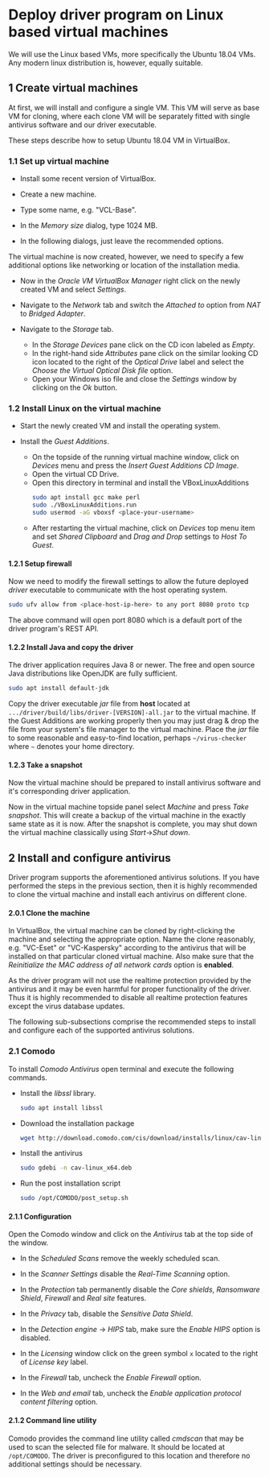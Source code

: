 Deploy driver program on Linux based virtual machines 
=====================================================

We will use the Linux based VMs, more specifically the Ubuntu 18.04 VMs.
Any modern linux distribution is, however, equally suitable.

1 Create virtual machines
-------------------------

At first, we will install and configure a single VM.
This VM will serve as base VM for cloning, where each clone VM will be separately fitted with 
single antivirus software and our driver executable. 

These steps describe how to setup Ubuntu 18.04 VM in VirtualBox.

### 1.1 Set up virtual machine

* Install some recent version of VirtualBox.

* Create a new machine.

* Type some name, e.g. "VCL-Base".

* In the *Memory size* dialog, type 1024 MB. 

* In the following dialogs, just leave the recommended options.

The virtual machine is now created, however, we need to specify a few additional options like 
networking or location of the installation media.

* Now in the *Oracle VM VirtualBox Manager* right click on the newly created VM and select *Settings*.

* Navigate to the *Network* tab and switch the *Attached to* option from *NAT* to *Bridged 
Adapter*. 

* Navigate to the *Storage* tab. 
    * In the *Storage Devices* pane click on the CD icon labeled as *Empty*. 
    * In the right-hand side *Attributes* pane click on the similar looking CD icon located to the 
    right of the *Optical Drive* label and select the *Choose the Virtual Optical Disk file* 
    option.  
    * Open your Windows iso file and close the *Settings* window by clicking on the *Ok* button.
    

### 1.2 Install Linux on the virtual machine

* Start the newly created VM and install the operating system.

* Install the *Guest Additions*. 
    * On the topside of the running virtual machine window, click on *Devices* menu and press the 
    *Insert Guest Additions CD Image*.
    * Open the virtual CD Drive.
    * Open this directory in terminal and install the VBoxLinuxAdditions 
        ```bash
        sudo apt install gcc make perl
        sudo ./VBoxLinuxAdditions.run 
        sudo usermod -aG vboxsf <place-your-username>
        ```
    * After restarting the virtual machine, click on *Devices* top menu item and set *Shared 
    Clipboard* and *Drag and Drop* settings to *Host To Guest*. 

#### 1.2.1 Setup firewall

Now we need to modify the firewall settings to allow the future deployed *driver* executable to 
communicate with the host operating system. 

```bash
sudo ufv allow from <place-host-ip-here> to any port 8080 proto tcp
```
The above command will open port 8080 which is a default port of the driver program's REST API.
 
#### 1.2.2 Install Java and copy the driver

The driver application requires Java 8 or newer.
The free and open source Java distributions like OpenJDK are fully sufficient.

```bash
sudo apt install default-jdk
```

Copy the driver executable *jar* file from  **host** located at 
`.../driver/build/libs/driver-[VERSION]-all.jar`
to the virtual machine. 
If the Guest Additions are working properly then you may just drag & drop the file from your 
system's file manager to the virtual machine.
Place the *jar* file to some reasonable and easy-to-find location, perhaps `~/virus-checker` where 
`~` denotes your home directory. 

#### 1.2.3 Take a snapshot

Now the virtual machine should be prepared to install antivirus software and it's corresponding 
driver application.

Now in the virtual machine topside panel select *Machine* and press *Take snapshot*. 
This will create a backup of the virtual machine in the exactly same state as it is now.
After the snapshot is complete, you may shut down the virtual machine classically using 
*Start*->*Shut down*.

2 Install and configure antivirus
---------------------------------

Driver program supports the aforementioned antivirus solutions.
If you have performed the steps in the previous section, then it is highly recommended to clone the 
virtual machine and install each antivirus on different clone.

#### 2.0.1 Clone the machine

In VirtualBox, the virtual machine can be cloned by right-clicking the machine and selecting the 
appropriate option.
Name the clone reasonably, e.g. "VC-Eset" or "VC-Kaspersky" according to the antivirus that will 
be installed on that particular cloned virtual machine. 
Also make sure that the *Reinitialize the MAC address of all network cards* option is **enabled**.

As the driver program will not use the realtime protection provided by the antivirus and it may 
be even harmful for proper functionality of the driver. 
Thus it is highly recommended to disable all realtime protection features except the virus database 
updates.

The following sub-subsections comprise the recommended steps to install and configure each of the
 supported antivirus solutions. 

### 2.1 Comodo

To install *Comodo Antivirus* open terminal and execute the following commands.

* Install the *libssl* library.
    ```bash
    sudo apt install libssl
    ```
* Download the installation package
    ```bash
    wget http://download.comodo.com/cis/download/installs/linux/cav-linux_x64.deb
    ```
* Install the antivirus
    ```bash
    sudo gdebi -n cav-linux_x64.deb
    ``` 
* Run the post installation script
    ```bash
    sudo /opt/COMODO/post_setup.sh
    ``` 
  
#### 2.1.1 Configuration

Open the Comodo window and click on the *Antivirus* tab at the top side of the window.

* In the *Scheduled Scans* remove the weekly scheduled scan.

* In the *Scanner Settings* disable the *Real-Time Scanning* option.


* In the *Protection* tab permanently disable the *Core shields*, *Ransomware Shield*, 
*Firewall* and *Real site* features. 

* In the *Privacy* tab, disable the *Sensitive Data Shield*.

* In the *Detection engine* -> *HIPS* tab, make sure the *Enable HIPS* option is disabled. 

* In the *Licensing* window click on the green symbol `x` located to the right of 
*License key* label.

* In the *Firewall* tab, uncheck the *Enable Firewall* option.  

* In the *Web and email* tab, uncheck the *Enable application protocol content filtering* option.  

#### 2.1.2 Command line utility

Comodo provides the command line utility called *cmdscan* that may be used to scan the 
selected file for malware.
It should be located at `/opt/COMODO`.
The driver is preconfigured to this location and therefore no additional settings should be 
necessary. 

